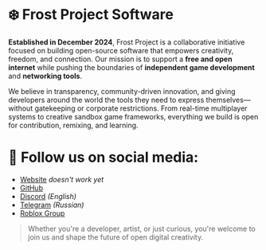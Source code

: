 # ❄️ Frost Project Software

**Established in December 2024**, Frost Project is a collaborative initiative focused on building open-source software that empowers creativity, freedom, and connection. Our mission is to support a **free and open internet** while pushing the boundaries of **independent game development** and **networking tools**.

We believe in transparency, community-driven innovation, and giving developers around the world the tools they need to express themselves—without gatekeeping or corporate restrictions. From real-time multiplayer systems to creative sandbox game frameworks, everything we build is open for contribution, remixing, and learning.

# 🔗 **Follow us on social media**:

- [Website](https://frostproject.dev) _doesn't work yet_
- [GitHub](https://github.com/frostproject)
- [Discord](https://discord.gg/nPVG4fqvxd) _(English)_
- [Telegram](https://t.me/frostproject_news) _(Russian)_
- [Roblox Group](https://www.roblox.com/communities/851835817/Frost-Project-Software)

> Whether you're a developer, artist, or just curious, you're welcome to join us and shape the future of open digital creativity.
